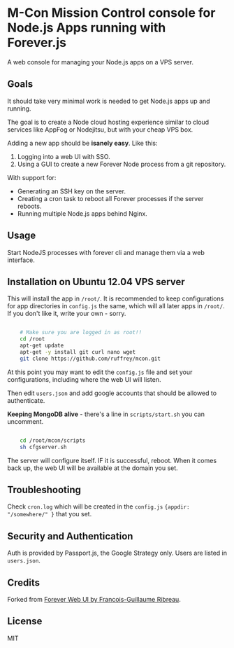 # M-Con Mission Control console for Node.js Apps running with Forever.js

A web console for managing your Node.js apps on a VPS server.

## Goals

It should take very minimal work is needed to get Node.js apps up and running.

The goal is to create a Node cloud hosting experience similar to cloud services like AppFog or Nodejitsu, but with your cheap VPS box.

Adding a new app should be **isanely easy**. Like this:

1. Logging into a web UI with SSO.
1. Using a GUI to create a new Forever Node process from a git repository.

With support for:

- Generating an SSH key on the server.
- Creating a cron task to reboot all Forever processes if the server reboots.
- Running multiple Node.js apps behind Nginx.


## Usage

Start NodeJS processes with forever cli and manage them via a web interface.

## Installation on Ubuntu 12.04 VPS server

This will install the app in `/root/`. It is recommended to keep configurations for app directories in `config.js` the same, which will all later apps in `/root/`. If you don't like it, write your own - sorry.

``` bash

    # Make sure you are logged in as root!!
    cd /root
    apt-get update
    apt-get -y install git curl nano wget
    git clone https://github.com/ruffrey/mcon.git

```


At this point you may want to edit the `config.js` file and set your configurations, including where the web UI will listen.

Then edit `users.json` and add google accounts that should be allowed to authenticate.

**Keeping MongoDB alive** - there's a line in `scripts/start.sh` you can uncomment.

``` bash

    cd /root/mcon/scripts
    sh cfgserver.sh

```

The server will configure itself. IF it is successful, reboot. When it comes back up, the web UI will be available at the domain you set.


## Troubleshooting

Check `cron.log` which will be created in the `config.js` `{appdir: "/somewhere/" }` that you set.


## Security and Authentication

Auth is provided by Passport.js, the Google Strategy only. Users are listed in `users.json`.


## Credits

Forked from [Forever Web UI by Francois-Guillaume Ribreau](https://github.com/FGRibreau/forever-webui.git).


## License

MIT
